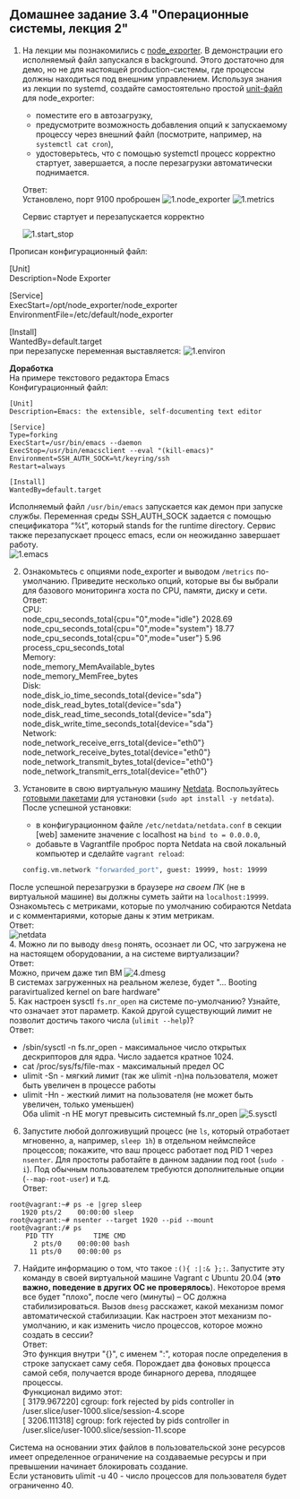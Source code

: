 ## Домашнее задание 3.4 "Операционные системы, лекция 2"  

1. На лекции мы познакомились с [node_exporter](https://github.com/prometheus/node_exporter/releases). В демонстрации его исполняемый файл запускался в background. Этого достаточно для демо, но не для настоящей production-системы, где процессы должны находиться под внешним управлением. Используя знания из лекции по systemd, создайте самостоятельно простой [unit-файл](https://www.freedesktop.org/software/systemd/man/systemd.service.html) для node_exporter:

    * поместите его в автозагрузку,
    * предусмотрите возможность добавления опций к запускаемому процессу через внешний файл (посмотрите, например, на `systemctl cat cron`),
    * удостоверьтесь, что с помощью systemctl процесс корректно стартует, завершается, а после перезагрузки автоматически поднимается.  

    Ответ:  
   Установлено, порт  9100 проброшен
   ![1.node_exporter](screenshots/1.node_exporter.png)
   ![1.metrics](screenshots/1.metrics.png)  

   Сервис стартует и перезапускается корректно  

   ![1.start_stop](screenshots/1.stop_start.png)  

Прописан конфигурационный файл:  

[Unit]  
Description=Node Exporter  
 
[Service]  
ExecStart=/opt/node_exporter/node_exporter  
EnvironmentFile=/etc/default/node_exporter  
 
[Install]  
WantedBy=default.target  
при перезапуске переменная выставляется: 
   ![1.environ](screenshots/1.environ.png)  

**Доработка**  
На примере текстового редактора Emacs  
Конфигурационный файл:  
```  
[Unit]
Description=Emacs: the extensible, self-documenting text editor
 
[Service]
Type=forking
ExecStart=/usr/bin/emacs --daemon
ExecStop=/usr/bin/emacsclient --eval "(kill-emacs)"
Environment=SSH_AUTH_SOCK=%t/keyring/ssh
Restart=always
 
[Install]
WantedBy=default.target
```  
Исполняемый файл `/usr/bin/emacs` запускается как демон при запуске службы. Переменная среды SSH_AUTH_SOCK задается с помощью спецификатора “%t”, который stands for the runtime directory. Сервис также перезапускает процесс emacs, если он неожиданно завершает работу.  
![1.emacs](screenshots/1.emacs.png)  

2. Ознакомьтесь с опциями node_exporter и выводом `/metrics` по-умолчанию. Приведите несколько опций, которые вы бы выбрали для базового мониторинга хоста по CPU, памяти, диску и сети.  
   Ответ:  
CPU:  
    node_cpu_seconds_total{cpu="0",mode="idle"} 2028.69  
    node_cpu_seconds_total{cpu="0",mode="system"} 18.77  
    node_cpu_seconds_total{cpu="0",mode="user"} 5.96  
    process_cpu_seconds_total  
Memory:  
    node_memory_MemAvailable_bytes   
    node_memory_MemFree_bytes  
Disk:  
    node_disk_io_time_seconds_total{device="sda"}  
    node_disk_read_bytes_total{device="sda"}  
    node_disk_read_time_seconds_total{device="sda"}  
    node_disk_write_time_seconds_total{device="sda"}  
Network:  
    node_network_receive_errs_total{device="eth0"}   
    node_network_receive_bytes_total{device="eth0"}   
    node_network_transmit_bytes_total{device="eth0"}  
    node_network_transmit_errs_total{device="eth0"}  
3. Установите в свою виртуальную машину [Netdata](https://github.com/netdata/netdata). Воспользуйтесь [готовыми пакетами](https://packagecloud.io/netdata/netdata/install) для установки (`sudo apt install -y netdata`). После успешной установки:
    * в конфигурационном файле `/etc/netdata/netdata.conf` в секции [web] замените значение с localhost на `bind to = 0.0.0.0`,
    * добавьте в Vagrantfile проброс порта Netdata на свой локальный компьютер и сделайте `vagrant reload`:

    ```bash
    config.vm.network "forwarded_port", guest: 19999, host: 19999
    ```
После успешной перезагрузки в браузере *на своем ПК* (не в виртуальной машине) вы должны суметь зайти на `localhost:19999`. Ознакомьтесь с метриками, которые по умолчанию собираются Netdata и с комментариями, которые даны к этим метрикам.  
   Ответ:  
![netdata](screenshots/3.netdata.png)  
4. Можно ли по выводу `dmesg` понять, осознает ли ОС, что загружена не на настоящем оборудовании, а на системе виртуализации?  
   Ответ:  
Можно, причем даже тип ВМ
![4.dmesg](screenshots/4.dmesg.png)  
В системах загруженных на реальном железе, будет "... Booting paravirtualized kernel on bare hardware"  
5. Как настроен sysctl `fs.nr_open` на системе по-умолчанию? Узнайте, что означает этот параметр. Какой другой существующий лимит не позволит достичь такого числа (`ulimit --help`)?  
   Ответ:  
   * /sbin/sysctl -n fs.nr_open - максимальное число открытых дескрипторов для ядра. Число задается кратное 1024.  
   * cat /proc/sys/fs/file-max - максимальный предел ОС  
   * ulimit -Sn - мягкий лимит (так же ulimit -n)на пользователя, может быть увеличен в процессе работы  
   * ulimit -Hn - жесткий лимит на пользователя (не может быть увеличен, только уменьшен)  
   Оба ulimit -n НЕ могут превысить системный fs.nr_open
![5.sysctl](screenshots/5.sysctl.png)  
6. Запустите любой долгоживущий процесс (не `ls`, который отработает мгновенно, а, например, `sleep 1h`) в отдельном неймспейсе процессов; покажите, что ваш процесс работает под PID 1 через `nsenter`. Для простоты работайте в данном задании под root (`sudo -i`). Под обычным пользователем требуются дополнительные опции (`--map-root-user`) и т.д.  
   Ответ: 
```
root@vagrant:~# ps -e |grep sleep  
   1920 pts/2    00:00:00 sleep  
root@vagrant:~# nsenter --target 1920 --pid --mount  
root@vagrant:/# ps  
    PID TTY          TIME CMD  
      2 pts/0    00:00:00 bash  
     11 pts/0    00:00:00 ps  
```  
7. Найдите информацию о том, что такое `:(){ :|:& };:`. Запустите эту команду в своей виртуальной машине Vagrant с Ubuntu 20.04 (**это важно, поведение в других ОС не проверялось**). Некоторое время все будет "плохо", после чего (минуты) – ОС должна стабилизироваться. Вызов `dmesg` расскажет, какой механизм помог автоматической стабилизации. Как настроен этот механизм по-умолчанию, и как изменить число процессов, которое можно создать в сессии?  
   Ответ:  
Это функция внутри "{}", с именем ":", которая после определения в строке запускает саму себя. Порождает два фоновых процесса самой себя, получается вроде бинарного дерева, плодящее процессы.    
Функционал видимо этот:  
[ 3179.967220] cgroup: fork rejected by pids controller in /user.slice/user-1000.slice/session-4.scope  
[ 3206.111318] cgroup: fork rejected by pids controller in /user.slice/user-1000.slice/session-11.scope  

Система на основании этих файлов в пользовательской зоне ресурсов имеет определенное ограничение на создаваемые ресурсы и при превышении начинает блокировать создание.  
Если установить ulimit -u 40 - число процессов для пользователя будет ограниченно 40. 




